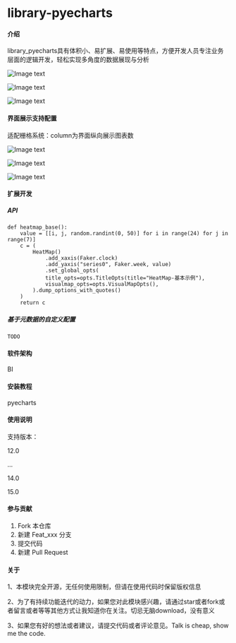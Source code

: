 # library-pyecharts

#### 介绍

library_pyecharts具有体积小、易扩展、易使用等特点，方便开发人员专注业务层面的逻辑开发，轻松实现多角度的数据展现与分析

![Image text](https://gitee.com/esplets/library-pyecharts/raw/14.0/static/img/example8.png)

![Image text](https://gitee.com/esplets/library-pyecharts/raw/14.0/static/img/example9.jpg)

![Image text](https://gitee.com/esplets/library-pyecharts/raw/14.0/static/img/example4.jpg)

#### 界面展示支持配置

适配栅格系统：column为界面纵向展示图表数

![Image text](https://gitee.com/esplets/library-pyecharts/raw/14.0/static/img/example5.jpg)

![Image text](https://gitee.com/esplets/library-pyecharts/raw/14.0/static/img/example6.jpg)

![Image text](https://gitee.com/esplets/library-pyecharts/raw/14.0/static/img/example7.jpg)

#### 扩展开发

##### API

```
def heatmap_base():
    value = [[i, j, random.randint(0, 50)] for i in range(24) for j in range(7)]
    c = (
        HeatMap()
            .add_xaxis(Faker.clock)
            .add_yaxis("series0", Faker.week, value)
            .set_global_opts(
            title_opts=opts.TitleOpts(title="HeatMap-基本示例"),
            visualmap_opts=opts.VisualMapOpts(),
        ).dump_options_with_quotes()
    )
    return c
```

##### 基于元数据的自定义配置

```
TODO
```

#### 软件架构

BI


#### 安装教程

pyecharts

#### 使用说明

支持版本：

12.0

...

14.0

15.0

#### 参与贡献

1.  Fork 本仓库
2.  新建 Feat_xxx 分支
3.  提交代码
4.  新建 Pull Request

#### 关于

1、本模块完全开源，无任何使用限制，但请在使用代码时保留版权信息

2、为了有持续功能迭代的动力，如果您对此模块感兴趣，请通过star或者fork或者留言或者等等其他方式让我知道你在关注。切忌无脑download，没有意义

3、如果您有好的想法或者建议，请提交代码或者评论意见。Talk is cheap, show me the code.
